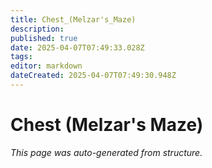 ```yaml
---
title: Chest_(Melzar's_Maze)
description: 
published: true
date: 2025-04-07T07:49:33.028Z
tags: 
editor: markdown
dateCreated: 2025-04-07T07:49:30.948Z
---
```


# Chest (Melzar's Maze)

*This page was auto-generated from structure.*